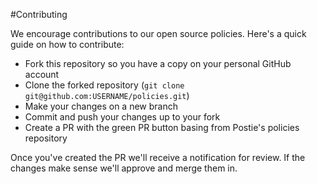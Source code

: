 #Contributing

We encourage contributions to our open source policies. Here's a quick guide on how to contribute:

- Fork this repository so you have a copy on your personal GitHub account
- Clone the forked repository (`git clone git@github.com:USERNAME/policies.git`)
- Make your changes on a new branch
- Commit and push your changes up to your fork
- Create a PR with the green PR button basing from Postie's policies repository

Once you've created the PR we'll receive a notification for review. If the changes make sense we'll approve and merge them in.